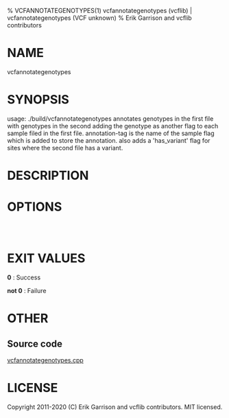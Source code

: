 % VCFANNOTATEGENOTYPES(1) vcfannotategenotypes (vcflib) | vcfannotategenotypes (VCF unknown)
% Erik Garrison and vcflib contributors

# NAME

vcfannotategenotypes

# SYNOPSIS

usage: ./build/vcfannotategenotypes <annotation-tag> <vcf file> <vcf file> annotates genotypes in the first file with genotypes in the second adding the genotype as another flag to each sample filed in the first file. annotation-tag is the name of the sample flag which is added to store the annotation. also adds a 'has_variant' flag for sites where the second file has a variant.

# DESCRIPTION



# OPTIONS

```



```

# EXIT VALUES

**0**
: Success

**not 0**
: Failure

# OTHER

## Source code

[vcfannotategenotypes.cpp](https://github.com/vcflib/vcflib/blob/master/src/vcfannotategenotypes.cpp)

# LICENSE

Copyright 2011-2020 (C) Erik Garrison and vcflib contributors. MIT licensed.

<!--
  Created with ./scripts/bin2md.rb scripts/bin2md-template.erb
-->
